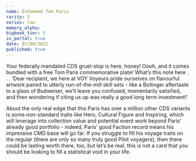 ```yaml
---
name: Esteemed Tom Paris
rarity: 5
series: low
memory_alpha:
bigbook_tier: 5
in_portal: true
date: 07/09/2022
published: true
---
```


Your federally mandated CDS gruel-slop is here, honey! Oooh, and it comes bundled with a free Tom Paris commemorative plate! What’s this note here . . . ‘Dear recipient, we here at VOY Voyeurs pride ourselves on flavourful artwork paired to utterly run-of-the-mill skill sets - like a Bollinger aftertaste to a glass of Budweiser, we’ll leave you confused, momentarily satisfied, and then wondering if citing us up was really a good long term investment!’ 

About the only real edge that this Paris has over a million other CDS variants is some non-standard traits like Hero, Cultural Figure and Inspiring, which will leverage into collection value and potential event work beyond Paris’ already good portfolio - indeed, Paris’ good Faction record means his impressive CMD base will go far. If you struggle to fill his voyage traits on the regular (there are only so many truly good Pilot voyagers), then there could be lasting worth there, too, but let’s be real, this is not a card that you should be looking to fill a statistical void in your life.
